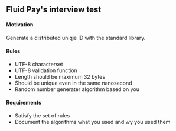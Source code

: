 ## Fluid Pay's interview test

#### Motivation

Generate a distributed uniqie ID with the standard library.

#### Rules

- UTF-8 characterset
- UTF-8 validation function
- Length should be maximum 32 bytes
- Should be unique even in the same nanosecond
- Random number generater algorithm based on you 

#### Requirements

- Satisfy the set of rules
- Document the algorithms what you used and wy you used them
